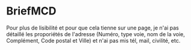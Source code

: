 # BriefMCD

Pour plus de lisibilité et pour que cela tienne sur une page, 
je n'ai pas détaillé les proporiétés de l'adresse (Numéro, type voie, nom de la voie, Complément, Code postal et Ville)
et n'ai pas mis tél, mail, civilité, etc.
